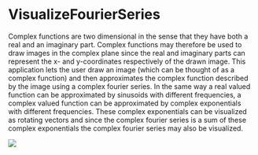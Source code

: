 # VisualizeFourierSeries

Complex functions are two dimensional in the sense that they have both a real and an imaginary part. Complex functions may therefore be used to draw images in the complex plane since the real and imaginary parts can represent the x- and y-coordinates respectively of the drawn image. This application lets the user draw an image (which can be thought of as a complex function) and then approximates the complex function described by the image using a complex fourier series. In the same way a real valued function can be approximated by sinusoids with different frequencies, a complex valued function can be approximated by complex exponentials with different frequencies. These complex exponentials can be visualized as rotating vectors and since the complex fourier series is a sum of these complex exponentials the complex fourier series may also be visualized.

![](demoWithoutCircles.gif?style=centerme)

<p align="center">
  <demoWithoutCircles.gif>
</p>

<p align="center">
  <demoWithCircles.gif>
</p>


